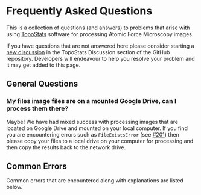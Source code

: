# Frequently Asked Questions

This is a collection of questions (and answers) to problems that arise with using
[TopoStats](https://github.com/AFM-SPM/TopoStats/) software for processing Atomic Force Microscopy images.

If you have questions that
are not answered here please consider starting a [new
discussion](https://github.com/AFM-SPM/TopoStats/discussions/new?category=q-a) in the TopoStats Discussion section of
the GitHub repository. Developers will endeavour to help you resolve your problem and it may get added to this page.

## General Questions

### My files image files are on a mounted Google Drive, can I process them there?

Maybe! We have had mixed success with processing images that are located on Google Drive and mounted on your local
computer.
If you find you are encountering errors such as `FileExistsError` (see
[#201](https://github.com/AFM-SPM/TopoStats/issues/201)) then please copy your files to a local drive on your computer
for processing and then copy the results back to the network drive.

## Common Errors

Common errors that are encountered along with explanations are listed below.
